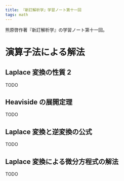 ```yaml
---
title: 『新訂解析学』学習ノート第十一回
tags: math
---
```


熊原啓作著『新訂解析学』の学習ノート第十一回。

# 演算子法による解法

## Laplace 変換の性質 2

TODO

## Heaviside の展開定理

TODO

## Laplace 変換と逆変換の公式

TODO

## Laplace 変換による微分方程式の解法

TODO
